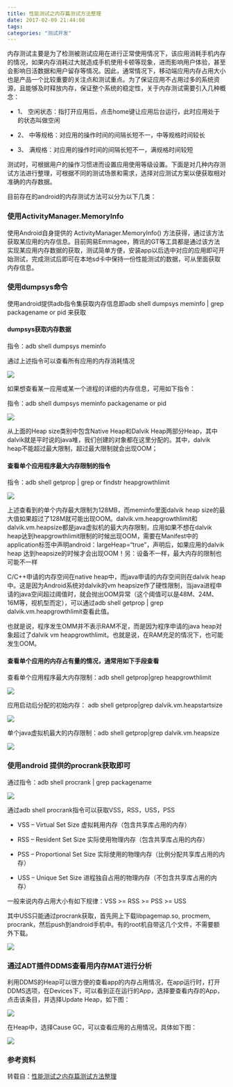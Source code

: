 ```yaml
---
title: 性能测试之内存篇测试方法整理
date: 2017-02-09 21:44:08
tags:
categories: "测试开发"
---
```


内存测试主要是为了检测被测试应用在进行正常使用情况下，该应用消耗手机内存的情况，如果内存消耗过大就造成手机使用卡顿等现象，进而影响用户体验，甚至会影响日活数据和用户留存等情况。因此，通常情况下，移动端应用内存占用大小也是产品一个比较重要的关注点和测试重点。为了保证应用不占用过多的系统资源，且能够及时释放内存，保证整个系统的稳定性，关于内存测试需要引入几种概念：

  * 1、  空闲状态：指打开应用后，点击home键让应用后台运行，此时应用处于的状态叫做空闲

  * 2、  中等规格：对应用的操作时间的间隔长短不一，中等规格时间较长

  * 3、  满规格：对应用的操作时间的间隔长短不一，满规格时间较短

测试时，可根据用户的操作习惯进而设置应用使用等级设置。下面是对几种内存测试方法进行整理，可根据不同的测试场景和需求，选择对应测试方案以便获取相对准确的内存数据。

<!--more-->

目前存在的android的内存测试方法可以分为以下几类：

### 使用ActivityManager.MemoryInfo

使用Android自身提供的 ActivityManager.MemoryInfo() 方法获得，通过该方法获取某应用的内存信息。目前网易Emmagee，腾讯的GT等工具都是通过该方法实现某应用内存数据的获取，测试简单方便，安装app以后选中对应的应用即可开始测试，完成测试后即可在本地sd卡中保持一份性能测试的数据，可从里面获取内存信息。

### 使用dumpsys命令

使用android提供adb指令集获取内存信息即adb shell dumpsys meminfo | grep packagename or pid 来获取

#### dumpsys获取内存数据

指令：adb shell dumpsys meminfo

通过上述指令可以查看所有应用的内存消耗情况


![](/images/categories/test/04/01.jpg)

如果想查看某一应用或某一个进程的详细的内存信息，可用如下指令：

指令：adb shell dumpsys meminfo packagename or pid

![](/images/categories/test/04/02.jpg)

从上面的Heap size类别中包含Native Heap和Dalvik Heap两部分Heap，其中dalvik就是平时说的java堆，我们创建的对象都在这里分配的。其中，dalvik heap不能超过最大限制，超过最大限制就会出现OOM；

#### 查看单个应用程序最大内存限制的指令

指令：adb shell getprop | grep or findstr heapgrowthlimit

![](/images/categories/test/04/03.jpg)

上述查看到的单个内存最大限制为128MB，而meminfo里面dalvik heap size的最大值如果超过了128M就可能出现OOM。dalvik.vm.heapgrowthlimit和dalvik.vm.heapsize都是java虚拟机的最大内存限制，应用如果不想在dalvik heap达到heapgrowthlimit限制的时候出现OOM，需要在Manifest中的application标签中声明android：largeHeap=“true”，声明后，如果应用的dalvik heap 达到heapsize的时候才会出现OOM！另：设备不一样，最大内存的限制也可能不一样

C/C++申请的内存空间在native heap中，而java申请的内存空间则在dalvik heap中。这是因为Android系统对dalvik的vm heapsize作了硬性限制，当java进程申请的java空间超过阈值时，就会抛出OOM异常（这个阈值可以是48M、24M、16M等，视机型而定），可以通过adb shell getprop | grep dalvik.vm.heapgrowthlimit查看此值。

也就是说，程序发生OMM并不表示RAM不足，而是因为程序申请的java heap对象超过了dalvik vm heapgrowthlimit。也就是说，在RAM充足的情况下，也可能发生OOM。

#### 查看单个应用的内存占有量的情况，通常用如下手段查看

查看单个应用程序最大内存限制：adb shell getprop|grep heapgrowthlimit

![](/images/categories/test/04/04.jpg)

应用启动后分配的初始内存： adb shell getprop|grep dalvik.vm.heapstartsize

![](/images/categories/test/04/05.jpg)

单个java虚拟机最大的内存限制：adb shell getprop|grep dalvik.vm.heapsize

![](/images/categories/test/04/06.jpg)

### 使用android 提供的procrank获取即可

通过指令：adb shell procrank | grep packagename

![](/images/categories/test/04/07.jpg)

通过adb shell procrank指令可以获取VSS，RSS，USS，PSS

  * VSS – Virtual Set Size 虚拟耗用内存（包含共享库占用的内存）

  * RSS – Resident Set Size 实际使用物理内存（包含共享库占用的内存）

  * PSS – Proportional Set Size 实际使用的物理内存（比例分配共享库占用的内存）

  * USS – Unique Set Size 进程独自占用的物理内存（不包含共享库占用的内存）

一般来说内存占用大小有如下规律：VSS >= RSS >= PSS >= USS

其中USS只能通过procrank获取，首先网上下载libpagemap.so, procmem, procrank，然后push到android手机中。有的root机自带这几个文件，不需要额外下载。

![](/images/categories/test/04/08.jpg)

### 通过ADT插件DDMS查看用内存MAT进行分析

利用DDMS的Heap可以很方便的查看app的内存占用情况，在app运行时，打开DDMS选项，在Devices下，可以看到正在运行的App，选择要查看内存的App，点击该条目，并选择Update Heap，如下图：

![](/images/categories/test/04/09.jpg)

在Heap中，选择Cause GC，可以查看应用的占用情况，具体如下图：

![](/images/categories/test/04/10.jpg)

### 参考资料

转载自：[性能测试之内存篇测试方法整理](http://mtc.baidu.com/academy/detail/article/104)
